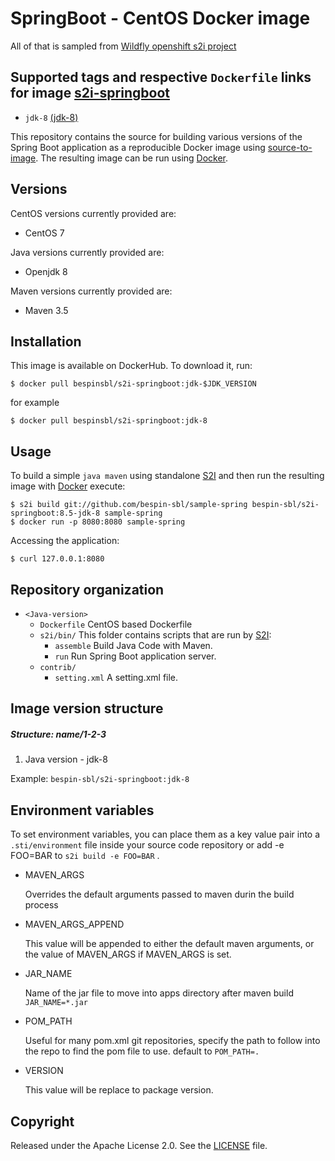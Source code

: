 SpringBoot - CentOS Docker image
========================================

All of that is sampled from [Wildfly openshift s2i project](https://github.com/openshift-s2i/s2i-wildfly)

Supported tags and respective `Dockerfile` links for image [s2i-springboot](https://hub.docker.com/r/bespinsbl/s2i-springboot/) 
--------------------

* `jdk-8` [(jdk-8)](https://github.com/bespin-sbl/s2i-springboot/blob/master/jdk-8/Dockerfile)

This repository contains the source for building various versions of
the Spring Boot application as a reproducible Docker image using
[source-to-image](https://github.com/openshift/source-to-image).
The resulting image can be run using [Docker](http://docker.io).

Versions
--------------------
CentOS versions currently provided are:
* CentOS 7

Java versions currently provided are:
* Openjdk 8

Maven versions currently provided are:
* Maven 3.5

Installation
--------------------
This image is available on DockerHub. To download it, run:

```
$ docker pull bespinsbl/s2i-springboot:jdk-$JDK_VERSION
```

for example

```
$ docker pull bespinsbl/s2i-springboot:jdk-8 
```

Usage
--------------------
To build a simple `java maven`
using standalone [S2I](https://github.com/openshift/source-to-image) and then run the
resulting image with [Docker](http://docker.io) execute:

```
$ s2i build git://github.com/bespin-sbl/sample-spring bespin-sbl/s2i-springboot:8.5-jdk-8 sample-spring
$ docker run -p 8080:8080 sample-spring
```

Accessing the application:
```
$ curl 127.0.0.1:8080
```

Repository organization
-----------------------
* `<Java-version>`
    * `Dockerfile`
        CentOS based Dockerfile
    * `s2i/bin/`
        This folder contains scripts that are run by [S2I](https://github.com/openshift/source-to-image):
        * `assemble`
          Build Java Code with Maven.
        * `run`
          Run Spring Boot application server.
    * `contrib/`
        * `setting.xml`
            A setting.xml file.

Image version structure
-----------------------
##### Structure: name/1-2-3
1. Java version - jdk-8

Example: `bespin-sbl/s2i-springboot:jdk-8`

Environment variables
---------------------
To set environment variables, you can place them as a key value pair into a `.sti/environment` 
file inside your source code repository or add -e FOO=BAR to `s2i build -e FOO=BAR` .

* MAVEN_ARGS

    Overrides the default arguments passed to maven durin the build process

* MAVEN_ARGS_APPEND

    This value will be appended to either the default maven arguments, or the value of MAVEN_ARGS if MAVEN_ARGS is set.

* JAR_NAME

    Name of the jar file to move into apps directory after maven build `JAR_NAME=*.jar`

* POM_PATH

    Useful for many pom.xml git repositories, specify the path to follow into the repo to find the pom file to use. default to `POM_PATH=.`

* VERSION

    This value will be replace to package version.

Copyright
--------------------
Released under the Apache License 2.0. See the [LICENSE](LICENSE) file.
